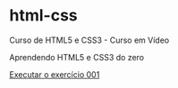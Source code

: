 # html-css
 Curso de HTML5 e CSS3 - Curso em Vídeo

Aprendendo HTML5 e CSS3 do zero

<a href="https://annaflavialima.github.io/html-css/exercicios/ex001">Executar o exercício 001</a>